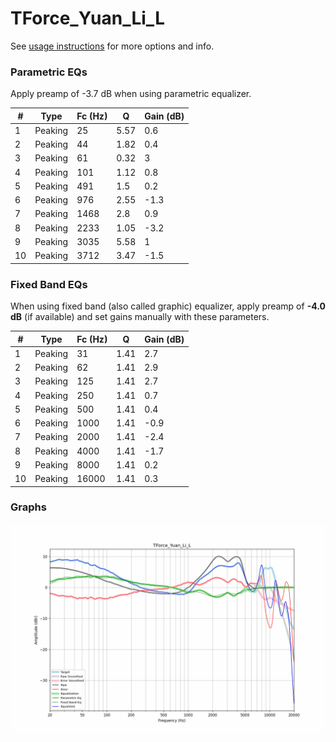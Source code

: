 # TForce_Yuan_Li_L
See [usage instructions](https://github.com/jaakkopasanen/AutoEq#usage) for more options and info.

### Parametric EQs
Apply preamp of -3.7 dB when using parametric equalizer.

|   # | Type    |   Fc (Hz) |    Q |   Gain (dB) |
|-----|---------|-----------|------|-------------|
|   1 | Peaking |        25 | 5.57 |         0.6 |
|   2 | Peaking |        44 | 1.82 |         0.4 |
|   3 | Peaking |        61 | 0.32 |         3   |
|   4 | Peaking |       101 | 1.12 |         0.8 |
|   5 | Peaking |       491 | 1.5  |         0.2 |
|   6 | Peaking |       976 | 2.55 |        -1.3 |
|   7 | Peaking |      1468 | 2.8  |         0.9 |
|   8 | Peaking |      2233 | 1.05 |        -3.2 |
|   9 | Peaking |      3035 | 5.58 |         1   |
|  10 | Peaking |      3712 | 3.47 |        -1.5 |

### Fixed Band EQs
When using fixed band (also called graphic) equalizer, apply preamp of **-4.0 dB** (if available) and set gains manually with these parameters.

|   # | Type    |   Fc (Hz) |    Q |   Gain (dB) |
|-----|---------|-----------|------|-------------|
|   1 | Peaking |        31 | 1.41 |         2.7 |
|   2 | Peaking |        62 | 1.41 |         2.9 |
|   3 | Peaking |       125 | 1.41 |         2.7 |
|   4 | Peaking |       250 | 1.41 |         0.7 |
|   5 | Peaking |       500 | 1.41 |         0.4 |
|   6 | Peaking |      1000 | 1.41 |        -0.9 |
|   7 | Peaking |      2000 | 1.41 |        -2.4 |
|   8 | Peaking |      4000 | 1.41 |        -1.7 |
|   9 | Peaking |      8000 | 1.41 |         0.2 |
|  10 | Peaking |     16000 | 1.41 |         0.3 |

### Graphs
![](./TForce_Yuan_Li_L.png)
